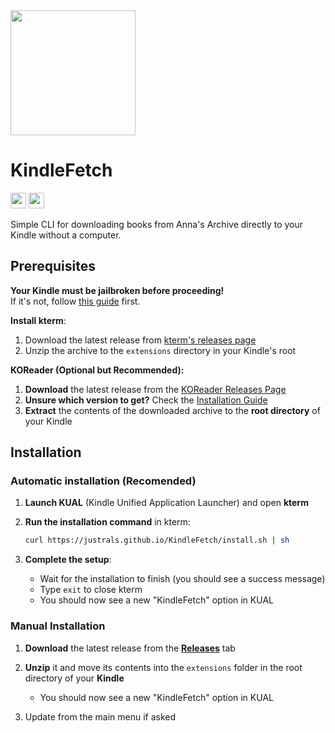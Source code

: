 <img src="https://github.com/user-attachments/assets/f0769d12-61dd-4f2f-91e0-79f8b0a302bb" width="200px">

# KindleFetch

<a href="https://github.com/justrals/KindleFetch"><img src="https://img.shields.io/github/stars/justrals/KindleFetch" height="25px"></a>
<a href="https://justrals.wtf/donate"><img src="https://img.shields.io/badge/Donate-f09c00" height="25px"></a>

Simple CLI for downloading books from Anna's Archive directly to your Kindle without a computer.

## Prerequisites
**Your Kindle must be jailbroken before proceeding!**  
If it's not, follow [this guide](https://kindlemodding.org/) first.

**Install kterm**:
1. Download the latest release from [kterm's releases page](https://github.com/bfabiszewski/kterm/releases)
2. Unzip the archive to the `extensions` directory in your Kindle's root

**KOReader (Optional but Recommended):**

1. **Download** the latest release from the [KOReader Releases Page](https://github.com/koreader/koreader/releases)
2. **Unsure which version to get?** Check the [Installation Guide](https://github.com/koreader/koreader/wiki/Installation-on-Kindle-devices#err-there-are-four-kindle-packages-to-choose-from-which-do-i-pick)
3. **Extract** the contents of the downloaded archive to the **root directory** of your Kindle

## Installation

### Automatic installation (Recomended)

1. **Launch KUAL** (Kindle Unified Application Launcher) and open **kterm**

2. **Run the installation command** in kterm:
   ```bash
   curl https://justrals.github.io/KindleFetch/install.sh | sh
   ```

3. **Complete the setup**:
   - Wait for the installation to finish (you should see a success message)
   - Type `exit` to close kterm
   - You should now see a new "KindleFetch" option in KUAL
     
### Manual Installation

1. **Download** the latest release from the [**Releases**](https://github.com/justrals/KindleFetch/releases) tab

2. **Unzip** it and move its contents into the `extensions` folder in the root directory of your **Kindle**
   - You should now see a new "KindleFetch" option in KUAL

3. Update from the main menu if asked
